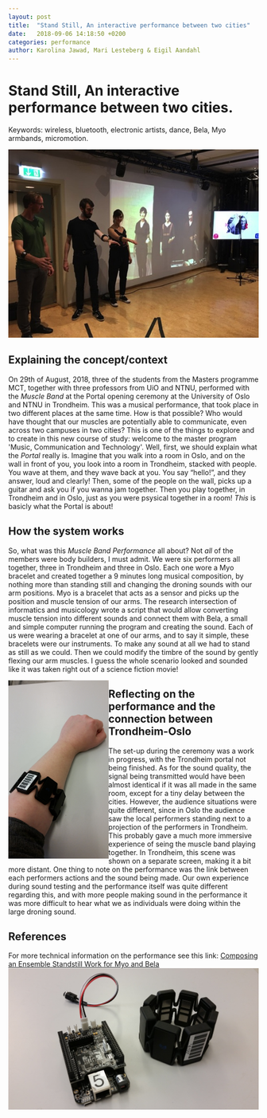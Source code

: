```yaml
---
layout: post
title:  "Stand Still, An interactive performance between two cities"
date:   2018-09-06 14:18:50 +0200
categories: performance
author: Karolina Jawad, Mari Lesteberg & Eigil Aandahl
---
```


# Stand Still, An interactive performance between two cities.

Keywords: wireless, bluetooth, electronic artists, dance,
Bela, Myo armbands, micromotion.

![Performance picture](/assets/img/muscle_band_performance.jpg "Performance")

## Explaining the concept/context
	 	 	
On 29th of August, 2018, three of the students from the Masters programme MCT, together with three professors from UiO and NTNU, performed with the *Muscle Band* at the Portal opening ceremony at the University of Oslo and NTNU in Trondheim. This was a musical performance, that took place in two different places at the same time. How is that possible? Who would have thought that our muscles are potentially able to communicate, even across two campuses in two cities? This is one of the things to explore and to create in this new course of study: welcome to the master program 'Music, Communication and Technology'.
 Well, first, we should explain what the *Portal* really is. Imagine that you walk into a room in Oslo, and on the wall in front of you, you look into a room in Trondheim, stacked with people. You wave at them, and they wave back at you. You say “hello!”, and they answer, loud and clearly! Then, some of the people on the wall, picks up a guitar and ask you if you wanna jam together. Then you play together, in Trondheim and in Oslo, just as you were psysical together in a room! *This* is basicly what the Portal is about!

## How the system works

So, what was this *Muscle Band Performance* all about? Not *all* of the members were body builders, I must admit. We were six performers all together, three in Trondheim and three in Oslo. Each one wore a Myo bracelet and created together a 9 minutes long musical composition, by nothing more than standing still and changing the droning sounds with our arm positions. 
Myo is a bracelet that acts as a sensor and picks up the position and muscle tension of our arms. The research intersection of informatics and musicology wrote a script that would allow converting muscle tension into different sounds and connect them with Bela, a small and simple computer running the program and creating the sound.
Each of us were wearing a bracelet at one of our arms, and to say it simple, these bracelets were our instruments. To make any sound at all we had to stand as still as we could. Then we could modify the timbre of the sound by gently flexing our arm muscles. I guess the whole scenario looked and sounded like it was taken right out of a science fiction movie!

<img src="/assets/img/Myo_on_arm.jpg" align="left" width="40%">

## Reflecting on the performance and the connection between Trondheim-Oslo

The set-up during the ceremony was a work in progress, with the Trondheim portal not being finished. As for the sound quality, the signal being transmitted would have been almost identical if it was all made in the same room, except for a tiny delay between the cities.
	However, the audience situations were quite different, since in Oslo the audience saw the local performers standing next to a projection of the performers in Trondheim. This probably gave a much more immersive experience of seing the muscle band playing together. In Trondheim, this scene was shown on a separate screen, making it a bit more distant.
	One thing to note on the performance was the link between each performers actions and the sound being made. Our own experience during sound testing and the performance itself was quite different regarding this, and with more people making sound in the performance it was more difficult to hear what we as individuals were doing within the large droning sound. 

## References
For more technical information on the performance see this link: 
[Composing an Ensemble Standstill Work for Myo and Bela](http://www.nime.org/proceedings/2018/nime2018_paper0041.pdf)
![Bela and Myo](/assets/img/Bela_and_Myo.jpg "Bela and Myo")
